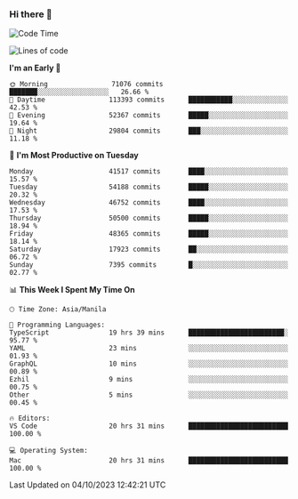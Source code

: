 ### Hi there 👋

<!--START_SECTION:waka-->
![Code Time](http://img.shields.io/badge/Code%20Time-4%2C401%20hrs%2013%20mins-blue)

![Lines of code](https://img.shields.io/badge/From%20Hello%20World%20I%27ve%20Written-104.6%20million%20lines%20of%20code-blue)

**I'm an Early 🐤** 

```text
🌞 Morning                71076 commits       ███████░░░░░░░░░░░░░░░░░░   26.66 % 
🌆 Daytime                113393 commits      ███████████░░░░░░░░░░░░░░   42.53 % 
🌃 Evening                52367 commits       █████░░░░░░░░░░░░░░░░░░░░   19.64 % 
🌙 Night                  29804 commits       ███░░░░░░░░░░░░░░░░░░░░░░   11.18 % 
```
📅 **I'm Most Productive on Tuesday** 

```text
Monday                   41517 commits       ████░░░░░░░░░░░░░░░░░░░░░   15.57 % 
Tuesday                  54188 commits       █████░░░░░░░░░░░░░░░░░░░░   20.32 % 
Wednesday                46752 commits       ████░░░░░░░░░░░░░░░░░░░░░   17.53 % 
Thursday                 50500 commits       █████░░░░░░░░░░░░░░░░░░░░   18.94 % 
Friday                   48365 commits       █████░░░░░░░░░░░░░░░░░░░░   18.14 % 
Saturday                 17923 commits       ██░░░░░░░░░░░░░░░░░░░░░░░   06.72 % 
Sunday                   7395 commits        █░░░░░░░░░░░░░░░░░░░░░░░░   02.77 % 
```


📊 **This Week I Spent My Time On** 

```text
🕑︎ Time Zone: Asia/Manila

💬 Programming Languages: 
TypeScript               19 hrs 39 mins      ████████████████████████░   95.77 % 
YAML                     23 mins             ░░░░░░░░░░░░░░░░░░░░░░░░░   01.93 % 
GraphQL                  10 mins             ░░░░░░░░░░░░░░░░░░░░░░░░░   00.89 % 
Ezhil                    9 mins              ░░░░░░░░░░░░░░░░░░░░░░░░░   00.75 % 
Other                    5 mins              ░░░░░░░░░░░░░░░░░░░░░░░░░   00.45 % 

🔥 Editors: 
VS Code                  20 hrs 31 mins      █████████████████████████   100.00 % 

💻 Operating System: 
Mac                      20 hrs 31 mins      █████████████████████████   100.00 % 
```


 Last Updated on 04/10/2023 12:42:21 UTC
<!--END_SECTION:waka-->


<!--
**rad182/rad182** is a ✨ _special_ ✨ repository because its `README.md` (this file) appears on your GitHub profile.

Here are some ideas to get you started:

- 🔭 I’m currently working on ...
- 🌱 I’m currently learning ...
- 👯 I’m looking to collaborate on ...
- 🤔 I’m looking for help with ...
- 💬 Ask me about ...
- 📫 How to reach me: ...
- 😄 Pronouns: ...
- ⚡ Fun fact: ...
-->
